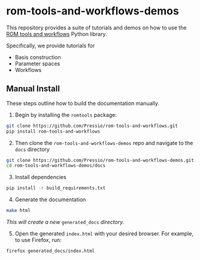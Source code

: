# rom-tools-and-workflows-demos

This repository provides a suite of tutorials and demos on how to use the [ROM tools and workflows](https://pressio.github.io/rom-tools-and-workflows/romtools.html) Python library.

Specifically, we provide tutorials for
- Basis construction
- Parameter spaces
- Workflows

## Manual Install

These steps outline how to build the documentation manually.

1. Begin by installing the `romtools` package:

```sh
git clone https://github.com/Pressio/rom-tools-and-workflows.git
pip install rom-tools-and-workflows
```

2. Then clone the `rom-tools-and-workflows-demos` repo and navigate to the `docs` directory
```sh
git clone https://github.com/Pressio/rom-tools-and-workflows-demos.git
cd rom-tools-and-workflows-demos/docs
```

3. Install dependencies

```sh
pip install -r build_requirements.txt
```

4. Generate the documentation

```sh
make html
```

_This will create a new_ `generated_docs` _directory._

5. Open the generated `index.html` with your desired browser. For example, to use Firefox, run:

```sh
firefox generated_docs/index.html
```
